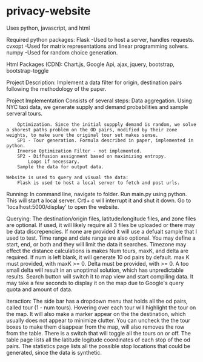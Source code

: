 # privacy-website

Uses python, javascript, and html

Required python packages:
	Flask
		-Used to host a server, handles requests.
	cvxopt
		-Used for matrix representations and linear programming solvers.
	numpy
		-Used for random choice generation.
		
Html Packages (CDN):
	Chart.js,
	Google Api,
	ajax,
	jquery,
	bootstrap,
	bootstrap-toggle

Project Description:
	Implement a data filter for origin, destination pairs following the methodology of the paper.

Project Implementation
	Consists of several steps:
		Data aggregation. Using NYC taxi data, we generate supply and demand probabilities and sample serveral tours.

		Optimization. Since the initial suppply demand is random, we solve a shorest paths problem on the OD pairs, modified by their zone weights, to make sure the original tour set makes sense.
		SP1 - Tour generation. Formula described in paper, implemented in python.
		Inverse Optimization Filter - not implemented.
		SP2 - Diffusion assignment based on maximizing entropy.
			Loops if necessary.
		Sample the data for output data.

	Website is used to query and visual the data:
		Flask is used to host a local server to fetch and post urls.
		
Running:
	In command line, navigate to folder.
	Run main.py using python.
		This will start a local server. Crtl+ c will interrupt it and shut it down.
	Go to 'localhost:5000/display' to open the website.
	
Querying:
	The destination/origin files, latitude/longitude files, and zone files are optional. If used, it will likely require all 3 files be uploaded or there may be data discrepencies. If none are provided it will use a defualt sample that I used to test.
	Time range and date range are also optional. You may define a start, end, or both and they will limit the data it searches. Timezone may effect the distance calculations is makes
	Num tours, maxK, and delta are required. If num is left blank, it will generate 10 od pairs by default. max K must provided, with maxK >= 0. Delta must be provided, with >= 0. A too small delta will result in an unoptimal solution, which has unpredictable results.
	Search button will switch it to map view and start compiling data. It may take a few seconds to display it on the map due to Google's query quota and amount of data. 

Iteraction:
	The side bar has a dropdown menu that holds all the od pairs, called tour (1 - num tours).
	Hovering over each tour will highlight the tour on the map. It will also make a marker appear on the the destination, which usually does not appear to minimize clutter.
	You can uncheck the the tour boxes to make them disappear from the map, will also removes the row from the table.
	There is a switch that will toggle all the tours on or off.
	The table page lists all the latitude logitude coordinates of each stop of the od pairs.
	The statistics page lists all the possible stop locations that could be generated, since the data is synthetic.
	


	


